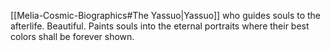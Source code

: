 [[Melia-Cosmic-Biographics#The Yassuo|Yassuo]] who guides souls to the afterlife. Beautiful. Paints souls into the eternal portraits where their best colors shall be forever shown.